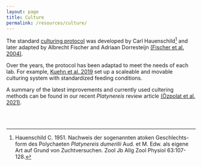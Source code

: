 ```yaml
---
layout: page
title: Culture
permalink: /resources/culture/
---
```



The standard [culturing protocol](https://github.com/platynereis/resources/blob/main/Fischer-Dorrenstejn_Culture_Instructions.txt) was developed by Carl Hauenschild[^1] and later adapted by Albrecht Fischer and Adriaan Dorresteijn [(Fischer et al. 2004)](https://onlinelibrary.wiley.com/doi/epdf/10.1002/bies.10409). 

Over the years, the protocol has been adaptad to meet the needs of each lab. For example, [Kuehn et al. 2019](https://journals.plos.org/plosone/article?id=10.1371/journal.pone.0226156) set up a scaleable and movable culturing system with standardized feeding conditions. 

A summary of the latest improvements and currently used cultering methods can be found in our recent *Platynereis* review article [(Özpolat et al. 2021)](https://evodevojournal.biomedcentral.com/articles/10.1186/s13227-021-00180-3).

<br>
<br>

[^1]: Hauenschild C. 1951. Nachweis der sogenannten atoken Geschlechts-form des Polychaeten *Platynereis dumerilii* Aud. et M. Edw. als eigene Art auf Grund von Zuchtversuchen. Zool Jb Allg Zool Physiol 63:107-128.


